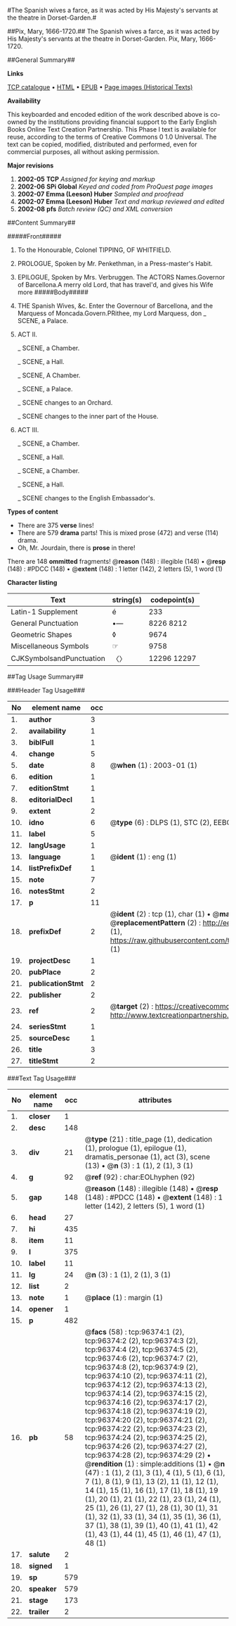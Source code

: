 #The Spanish wives a farce, as it was acted by His Majesty's servants at the theatre in Dorset-Garden.#

##Pix, Mary, 1666-1720.##
The Spanish wives a farce, as it was acted by His Majesty's servants at the theatre in Dorset-Garden.
Pix, Mary, 1666-1720.

##General Summary##

**Links**

[TCP catalogue](http://www.ota.ox.ac.uk/tcp/)  • 
[HTML](http://tei.it.ox.ac.uk/tcp/Texts-HTML/free/A54/A54960.html)  • 
[EPUB](http://tei.it.ox.ac.uk/tcp/Texts-EPUB/free/A54/A54960.epub) • 
[Page images (Historical Texts)](https://data.historicaltexts.jisc.ac.uk/view?pubId=eebo-12993904e&pageId=eebo-12993904e-96374-1)

**Availability**

This keyboarded and encoded edition of the
	       work described above is co-owned by the institutions
	       providing financial support to the Early English Books
	       Online Text Creation Partnership. This Phase I text is
	       available for reuse, according to the terms of Creative
	       Commons 0 1.0 Universal. The text can be copied,
	       modified, distributed and performed, even for
	       commercial purposes, all without asking permission.

**Major revisions**

1. __2002-05__ __TCP__ *Assigned for keying and markup*
1. __2002-06__ __SPi Global__ *Keyed and coded from ProQuest page images*
1. __2002-07__ __Emma (Leeson) Huber__ *Sampled and proofread*
1. __2002-07__ __Emma (Leeson) Huber__ *Text and markup reviewed and edited*
1. __2002-08__ __pfs__ *Batch review (QC) and XML conversion*

##Content Summary##

#####Front#####

1. To the Honourable, Colonel TIPPING, OF WHITFIELD.

1. PROLOGUE, Spoken by Mr. Penkethman, in a Press-master's Habit.

1. EPILOGUE, Spoken by Mrs. Verbruggen.
The ACTORS Names.Governor of Barcellona.A merry old Lord, that has travel'd, and gives his Wife more
#####Body#####

1. THE Spanish Wives, &c.
Enter the Governour of Barcellona, and the Marquess of Moncada.Govern.PRithee, my Lord Marquess, don
    _ SCENE, a Palace.

1. ACT II.

    _ SCENE, a Chamber.

    _ SCENE, a Hall.

    _ SCENE, A Chamber.

    _ SCENE, a Palace.

    _ SCENE changes to an Orchard.

    _ SCENE changes to the inner part of the House.

1. ACT III.

    _ SCENE, a Chamber.

    _ SCENE, a Hall.

    _ SCENE, a Chamber.

    _ SCENE, a Hall.

    _ SCENE changes to the English Embassador's.

**Types of content**

  * There are 375 **verse** lines!
  * There are 579 **drama** parts! This is mixed prose (472) and verse (114) drama.
  * Oh, Mr. Jourdain, there is **prose** in there!

There are 148 **ommitted** fragments! 
 @__reason__ (148) : illegible (148)  •  @__resp__ (148) : #PDCC (148)  •  @__extent__ (148) : 1 letter (142), 2 letters (5), 1 word (1)

**Character listing**


|Text|string(s)|codepoint(s)|
|---|---|---|
|Latin-1 Supplement|é|233|
|General Punctuation|•—|8226 8212|
|Geometric Shapes|◊|9674|
|Miscellaneous Symbols|☞|9758|
|CJKSymbolsandPunctuation|〈〉|12296 12297|

##Tag Usage Summary##

###Header Tag Usage###

|No|element name|occ|attributes|
|---|---|---|---|
|1.|__author__|3||
|2.|__availability__|1||
|3.|__biblFull__|1||
|4.|__change__|5||
|5.|__date__|8| @__when__ (1) : 2003-01 (1)|
|6.|__edition__|1||
|7.|__editionStmt__|1||
|8.|__editorialDecl__|1||
|9.|__extent__|2||
|10.|__idno__|6| @__type__ (6) : DLPS (1), STC (2), EEBO-CITATION (1), OCLC (1), VID (1)|
|11.|__label__|5||
|12.|__langUsage__|1||
|13.|__language__|1| @__ident__ (1) : eng (1)|
|14.|__listPrefixDef__|1||
|15.|__note__|7||
|16.|__notesStmt__|2||
|17.|__p__|11||
|18.|__prefixDef__|2| @__ident__ (2) : tcp (1), char (1)  •  @__matchPattern__ (2) : ([0-9\-]+):([0-9IVX]+) (1), (.+) (1)  •  @__replacementPattern__ (2) : http://eebo.chadwyck.com/downloadtiff?vid=$1&page=$2 (1), https://raw.githubusercontent.com/textcreationpartnership/Texts/master/tcpchars.xml#$1 (1)|
|19.|__projectDesc__|1||
|20.|__pubPlace__|2||
|21.|__publicationStmt__|2||
|22.|__publisher__|2||
|23.|__ref__|2| @__target__ (2) : https://creativecommons.org/publicdomain/zero/1.0/ (1), http://www.textcreationpartnership.org/docs/. (1)|
|24.|__seriesStmt__|1||
|25.|__sourceDesc__|1||
|26.|__title__|3||
|27.|__titleStmt__|2||


###Text Tag Usage###

|No|element name|occ|attributes|
|---|---|---|---|
|1.|__closer__|1||
|2.|__desc__|148||
|3.|__div__|21| @__type__ (21) : title_page (1), dedication (1), prologue (1), epilogue (1), dramatis_personae (1), act (3), scene (13)  •  @__n__ (3) : 1 (1), 2 (1), 3 (1)|
|4.|__g__|92| @__ref__ (92) : char:EOLhyphen (92)|
|5.|__gap__|148| @__reason__ (148) : illegible (148)  •  @__resp__ (148) : #PDCC (148)  •  @__extent__ (148) : 1 letter (142), 2 letters (5), 1 word (1)|
|6.|__head__|27||
|7.|__hi__|435||
|8.|__item__|11||
|9.|__l__|375||
|10.|__label__|11||
|11.|__lg__|24| @__n__ (3) : 1 (1), 2 (1), 3 (1)|
|12.|__list__|2||
|13.|__note__|1| @__place__ (1) : margin (1)|
|14.|__opener__|1||
|15.|__p__|482||
|16.|__pb__|58| @__facs__ (58) : tcp:96374:1 (2), tcp:96374:2 (2), tcp:96374:3 (2), tcp:96374:4 (2), tcp:96374:5 (2), tcp:96374:6 (2), tcp:96374:7 (2), tcp:96374:8 (2), tcp:96374:9 (2), tcp:96374:10 (2), tcp:96374:11 (2), tcp:96374:12 (2), tcp:96374:13 (2), tcp:96374:14 (2), tcp:96374:15 (2), tcp:96374:16 (2), tcp:96374:17 (2), tcp:96374:18 (2), tcp:96374:19 (2), tcp:96374:20 (2), tcp:96374:21 (2), tcp:96374:22 (2), tcp:96374:23 (2), tcp:96374:24 (2), tcp:96374:25 (2), tcp:96374:26 (2), tcp:96374:27 (2), tcp:96374:28 (2), tcp:96374:29 (2)  •  @__rendition__ (1) : simple:additions (1)  •  @__n__ (47) : 1 (1), 2 (1), 3 (1), 4 (1), 5 (1), 6 (1), 7 (1), 8 (1), 9 (1), 13 (2), 11 (1), 12 (1), 14 (1), 15 (1), 16 (1), 17 (1), 18 (1), 19 (1), 20 (1), 21 (1), 22 (1), 23 (1), 24 (1), 25 (1), 26 (1), 27 (1), 28 (1), 30 (1), 31 (1), 32 (1), 33 (1), 34 (1), 35 (1), 36 (1), 37 (1), 38 (1), 39 (1), 40 (1), 41 (1), 42 (1), 43 (1), 44 (1), 45 (1), 46 (1), 47 (1), 48 (1)|
|17.|__salute__|2||
|18.|__signed__|1||
|19.|__sp__|579||
|20.|__speaker__|579||
|21.|__stage__|173||
|22.|__trailer__|2||
